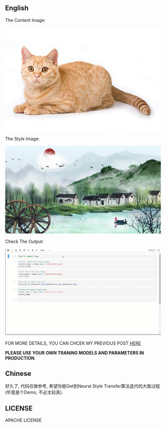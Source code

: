 ## English

The Content Image:

![](./dataset/kt.jpg)

The Style Image:

![](./dataset/farm.jpg)

Check The Output:

![](./assets/nst.gif)

FOR MORE DETAILS, YOU CAN CHCEK MY PREVIOUS POST [HERE](https://ultradata.stream/dl/nst/)

**PLEASE USE YOUR OWN TRANING MODELS AND PARAMETERS IN PRODUCTION**.


## Chinese

好久了, 代码仅做参考, 希望你能Get到Neural Style Transfer算法迭代的大致过程 (毕竟是个Demo, 不必太较真). 


## LICENSE
APACHE LICENSE
